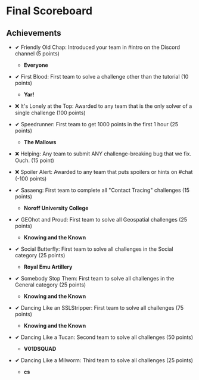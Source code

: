 # Final Scoreboard


## Achievements
* ✔ Friendly Old Chap: Introduced your team in #intro on the Discord channel (5 points)
	* **Everyone**
* ✔ First Blood: First team to solve a challenge other than the tutorial (10 points)
	* **Yar!**
* ❌ It's Lonely at the Top: Awarded to any team that is the only solver of a single challenge (100 points)
* ✔ Speedrunner: First team to get 1000 points in the first 1 hour (25 points)
	* **The Mallows**

* ❌ Helping: Any team to submit ANY challenge-breaking bug that we fix. Ouch. (15 point)
* ❌ Spoiler Alert: Awarded to any team that puts spoilers or hints on #chat (-100 points)

* ✔ Sasaeng: First team to complete all "Contact Tracing" challenges (15 points)
	* **Noroff University College**
* ✔ GEOhot and Proud: First team to solve all Geospatial challenges (25 points)
	* **Knowing and the Known**
* ✔ Social Butterfly: First team to solve all challenges in the Social category (25 points)
	* **Royal Emu Artillery**
* ✔ Somebody Stop Them: First team to solve all challenges in the General category (25 points)
	* **Knowing and the Known**

* ✔ Dancing Like an SSLStripper: First team to solve all challenges (75 points)
	* **Knowing and the Known**
* ✔ Dancing Like a Tucan: Second team to solve all challenges (50 points)
	* **V01DSQUAD**
* ✔ Dancing Like a Milworm: Third team to solve all challenges (25 points)
	* **cs**